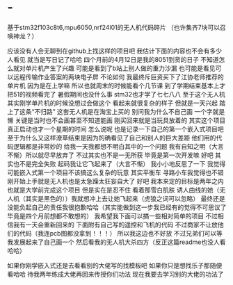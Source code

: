 # -
基于stm32f103c8t6,mpu6050,nrf24l01的无人机代码碎片 （也许集齐7块可以召唤神龙？）


应该没有人会无聊到在github上找这样的项目吧 我估计下面的内容也不会有多少人看见 就当是写日记了哈哈
四个月前的4月12日是我的8051到货的日子 不知道怎么就对单片机产生了兴趣 可能是看到了b站上别人做的重力沙漏 也可能是看见可以远程传输作业答案的两块电子屏 不论如何 我最终斥巨资买下了江协老师推荐的单片机 因为是在上学嘛 所以也就周末的时候能看个几节课 到了学期结束基本上才把51的视频看完了 暑假期间也没什么事 stm32也才学了七七八八 
至于这个无人机 其实刚学单片机的时候没想过会做这个 看起来就很复杂的样子 但就是一天兴起 踏上了这条“不归路” 这套无人机是在淘宝上买的 别问我为什么不自己画 一个字就是懒 关键是当时也不会画甚至不知道能画 刚买回来就是当玩具放着的 其实这个项目真正启动也才一个星期的时间 怎么说呢 也是记录一下自己的第一个嵌入式项目吧 至于为什么又这样潦草结束是因为的确看见了自己和别人的巨大差距 他们用的代码逻辑都是非常妙的 给我一天我都想不明白其中的一个问题 我有自知之明（大言不惭）所以就尽早放弃了 
不过其实也不是一无所获 毕竟是第一次开发嘛 好吧 其实也不是完全失败 起码我让它飞起来了（大言不惭） 
我小小地反思了一下 我觉得可能嵌入式第一个项目不该搞这么复杂的玩意 其实平衡车 寻路小车我觉得也不错 刚开始上手就是无人机也是太急躁太狂妄自大了 好吧 我本来定的目标是两年之内 也就是大学前完成这个项目 但是实在是忍不住 看着那雪白肌肤 诱人曲线的她（无人机（其实是黑色的））我就想冲上去让她飞起来（虎狼之词可以忽略） 最终还是没能负起自己的责任我很抱歉哈哈（其实能做到这一步我已经有的觉得不可思议了 毕竟是四个月前想都不敢想的）
我希望我下面可以搞一些相对简单的项目 不过相信我有一天会重新回来的 下面附有自己写的遥控和飞机的代码 不过商家不让放他们的代码（我连pcb图都没拿到！！！） 所以我这边也不好放 不过兄弟们可以等我发展起来了自己画一个 然后看我的无人机大杀四方（反正这篇readme也没人看哈哈）

如果你刚学嵌入式还是去看看别的大佬写的找模板吧 如果你只是想找乐子那随便看哈哈 待我两年练成大佬再回来传授你们功法 现在我要去学习别的大佬的功法了

